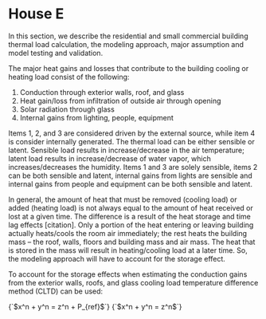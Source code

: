 # House E

  In this section, we describe the residential and small commercial building
  thermal load calculation, the modeling approach, major assumption and model
  testing and validation.

The major heat gains and losses that contribute to the building cooling or heating load consist of the following:

1. Conduction through exterior walls, roof, and glass
2. Heat gain/loss from infiltration of outside air through opening
3. Solar radiation through glass
4. Internal gains from lighting, people, equipment

Items 1, 2, and 3 are considered driven by the external source, while item 4 is consider internally generated. The thermal load can be either sensible or latent. Sensible load results in increase/decrease in the air temperature; latent load results in increase/decrease of water vapor, which increases/decreases the humidity. Items 1 and 3 are solely sensible, items 2 can be both sensible and latent, internal gains from lights are sensible and internal gains from people and equipment can be both sensible and latent.

In general, the amount of heat that must be removed (cooling load) or added (heating load) is not always equal to the amount of heat received or lost at a given time. The difference is a result of the heat storage and time lag effects \[citation]. Only a portion of the heat entering or leaving building actually heats/cools the room air immediately; the rest heats the building mass – the roof, walls, floors and building mass and air mass. The heat that is stored in the mass will result in heating/cooling load at a later time. So, the modeling approach will have to account for the storage effect.

To account for the storage effects when estimating the conduction gains from the exterior walls, roofs, and glass cooling load temperature difference method (CLTD) can be used:

<Latex>
  {`$x^n + y^n = z^n + P_{ref}$`}
</Latex>

<Latex>
  {`$x^n + y^n = z^n$`}
</Latex>